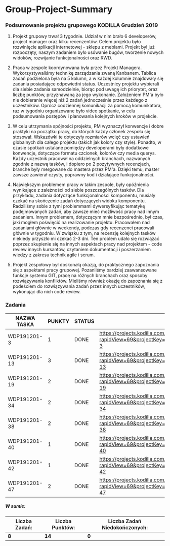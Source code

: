 # Group-Project-Summary

### Podsumowanie projektu grupowego KODILLA Grudzień 2019

1. Projekt grupowy trwał 3 tygodnie. Udział w nim brało 6 developerów, project manager oraz kilku recenzentów. Celem projektu było rozwinięcie aplikacji internetowej - sklepu z meblami. Projekt był już rozpoczęty, naszym zadaniem było usówanie bugów, tworzenie nowych widoków, rozwijanie funkcjonalności oraz RWD.

2. Praca w zespole koordynowana była przez Projekt Managera. Wykorzystywaliśmy technikę zarządzania zwaną Kanbanem. Tablica zadań podzielona była na 5 kolumn, a w każdej kolumnie znajdowały się zadania posiadające odpowiedni status. Uczestnicy projektu wybierali dla siebie zadania samodzielnie, biorąc pod uwagę ich priorytet, oraz liczbę punktów, przyznawaną za jego wykonanie. Założeniem PM'a było nie dobieranie więcej niż 2 zadań jednocześnie przez każdego z uczestników. Oprócz codziennej komunikacji za pomocą komunikatora, raz w tygodniu organizowane było video spotkanie, w celu podsumowania postępów i planowania kolejnych kroków w projekcie.

3. W celu utrzymania spójności projektu, PM wyznaczył konwencje i dobre praktyki na początku pracy, do których każdy członek zespołu się stosował. Wskazówki te dotyczyły rozmiarów wcięć czy ustawień globalnych dla całego projektu (takich jak kolory czy style). Ponadto, w czasie spotkań ustalane pomiędzy developerami były dodatkowe konwencje, dotyczące formatu czcionek, kolorów czy media querys. Każdy uczestnik pracował na oddzielnych branchach, nazwanych zgodnie z nazwą tasków, i dopiero po 2 pozytywnych recenzjach, branche były mergowane do mastera przez PM'a. Dzięki temu, master zawsze zawierał czysty, poprawny kod i działające funkcjonalności. 

4. Największym problemem pracy w takim zespole, były opóźnienia wynikające z zależności od siebie poszczególnych tasków. Dla przykładu, zadania dotyczące funkcjonalności komponentu, musiały czekać na skończenie zadań dotyczących widoku komponentu. Radziliśmy sobie z tymi problemmami dywersyfikując tematykę podejmowanych zadań, aby zawsze mieć możliwość pracy nad innym zadaniem. Innym problemem, dotyczącym mnie bezpośrednio, był czas, jaki mogłem poświęcić na realizowanie projektu. Pracowałem nad zadaniami głównie w weekendy, podczas gdy recenzenci pracowali głównie w tygodniu. W związku z tym, na recenzję kolejnych tasków niekiedy przyszło mi czekać 2-3 dni. Ten problem udało się rozwiązać poprzez skupienie się na innych aspektach pracy nad projektem - code review innych kursantów, czytaniem dokumentacji i poszerzaniem wiedzy z zakresu technik agile i scrum. 

5. Projekt zespołowy był doskonałą okazją, do praktycznego zapoznania się z aspektami pracy grupowej. Pozanliśmy bardziej zaawansowane funkcje systemu GIT, pracę na różnych branchach oraz sposoby rozwiązywania konfliktów. Mieliśmy również okazję do zapoznania się z podeściem do rozwiązywania zadań przez innych uczestników, wykonująć dla nich code review. 

### Zadania

|  NAZWA TASKA  | PUNKTY | STATUS | LINK |
| ------------- | ------ | ------ | ---- |
|  WDP191201-3  | 1      | DONE   | https://projects.kodilla.com/secure/RapidBoard.jspa?rapidView=69&projectKey=WDP191201&view=detail&selectedIssue=WDP191201-3 |
|  WDP191201-13 | 3      | DONE   | https://projects.kodilla.com/secure/RapidBoard.jspa?rapidView=69&projectKey=WDP191201&view=detail&selectedIssue=WDP191201-13 |
|  WDP191201-19 | 2      | DONE   | https://projects.kodilla.com/secure/RapidBoard.jspa?rapidView=69&projectKey=WDP191201&view=detail&selectedIssue=WDP191201-19 |
|  WDP191201-34 | 2      | DONE   | https://projects.kodilla.com/secure/RapidBoard.jspa?rapidView=69&projectKey=WDP191201&view=detail&selectedIssue=WDP191201-34 |
|  WDP191201-38 | 2      | DONE   | https://projects.kodilla.com/secure/RapidBoard.jspa?rapidView=69&projectKey=WDP191201&view=detail&selectedIssue=WDP191201-38 |
|  WDP191201-40 | 1      | DONE   | https://projects.kodilla.com/secure/RapidBoard.jspa?rapidView=69&projectKey=WDP191201&view=detail&selectedIssue=WDP191201-40 |
|  WDP191201-42 | 1      | DONE   | https://projects.kodilla.com/secure/RapidBoard.jspa?rapidView=69&projectKey=WDP191201&view=detail&selectedIssue=WDP191201-42 |
|  WDP191201-47 | 2      | DONE   | https://projects.kodilla.com/secure/RapidBoard.jspa?rapidView=69&projectKey=WDP191201&view=detail&selectedIssue=WDP191201-47 |

##### W sumie:
| Liczba Zadań: | Liczba Punktów: | Liczba Zadań Niedokończonych: |
| ------------- | --------------- | ------------- |
| **8**             | **14**              | **0** |
